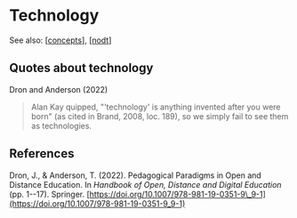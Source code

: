 <!--
 Copyright (C) 2023 David Jones
 
 This file is part of memex.
 
 memex is free software: you can redistribute it and/or modify
 it under the terms of the GNU General Public License as published by
 the Free Software Foundation, either version 3 of the License, or
 (at your option) any later version.
 
 memex is distributed in the hope that it will be useful,
 but WITHOUT ANY WARRANTY; without even the implied warranty of
 MERCHANTABILITY or FITNESS FOR A PARTICULAR PURPOSE.  See the
 GNU General Public License for more details.
 
 You should have received a copy of the GNU General Public License
 along with memex.  If not, see <http://www.gnu.org/licenses/>.
-->

# Technology

See also: [[concepts]], [[nodt]]

## Quotes about technology

Dron and Anderson (2022)
> Alan Kay quipped, "'technology' is anything invented after you were born" (as cited in Brand, 2008, loc. 189), so we simply fail to see them as technologies.


## References

Dron, J., & Anderson, T. (2022). Pedagogical Paradigms in Open and Distance Education. In *Handbook of Open, Distance and Digital Education* (pp. 1--17). Springer. [https://doi.org/10.1007/978-981-19-0351-9\_9-1](https://doi.org/10.1007/978-981-19-0351-9_9-1)


[//begin]: # "Autogenerated link references for markdown compatibility"
[concepts]: concepts "Concepts"
[nodt]: ../nodt/nodt "Nature of Digital Technology"
[//end]: # "Autogenerated link references"